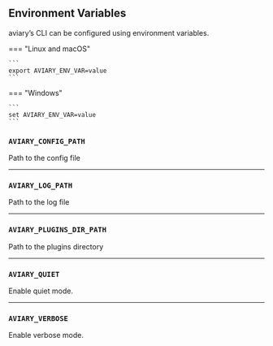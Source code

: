## Environment Variables

aviary’s CLI can be configured using environment variables.

=== "Linux and macOS"

    ```
    export AVIARY_ENV_VAR=value
    ```

=== "Windows"

    ```
    set AVIARY_ENV_VAR=value
    ```

### `AVIARY_CONFIG_PATH`

Path to the config file

---

### `AVIARY_LOG_PATH`

Path to the log file

---

### `AVIARY_PLUGINS_DIR_PATH`

Path to the plugins directory

---

### `AVIARY_QUIET`

Enable quiet mode.

---

### `AVIARY_VERBOSE`

Enable verbose mode.
